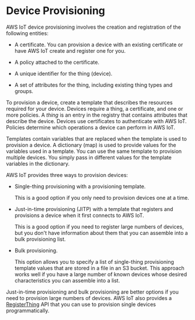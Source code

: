 # Device Provisioning<a name="iot-provision"></a>

AWS IoT device provisioning involves the creation and registration of the following entities:

+ A certificate\. You can provision a device with an existing certificate or have AWS IoT create and register one for you\.

+ A policy attached to the certificate\.

+ A unique identifier for the thing \(device\)\.

+ A set of attributes for the thing, including existing thing types and groups\.

To provision a device, create a template that describes the resources required for your device\. Devices require a thing, a certificate, and one or more policies\. A *thing* is an entry in the registry that contains attributes that describe the device\. Devices use certificates to authenticate with AWS IoT\. Policies determine which operations a device can perform in AWS IoT\.

Templates contain variables that are replaced when the template is used to provision a device\. A dictionary \(map\) is used to provide values for the variables used in a template\. You can use the same template to provision multiple devices\. You simply pass in different values for the template variables in the dictionary\.

AWS IoT provides three ways to provision devices:

+ Single\-thing provisioning with a provisioning template\.

  This is a good option if you only need to provision devices one at a time\.

+ Just\-in\-time provisioning \(JITP\) with a template that registers and provisions a device when it first connects to AWS IoT\.

  This is a good option if you need to register large numbers of devices, but you don't have information about them that you can assemble into a bulk provisioning list\.

+ Bulk provisioning\.

  This option allows you to specify a list of single\-thing provisioning template values that are stored in a file in an S3 bucket\. This approach works well if you have a large number of known devices whose desired characteristics you can assemble into a list\.

Just\-in\-time provisioning and bulk provisioning are better options if you need to provision large numbers of devices\. AWS IoT also provides a [RegisterThing](http://alpha-docs-aws.amazon.com/iot/latest/apireference/API_RegisterThing.html) API that you can use to provision single devices programmatically\.